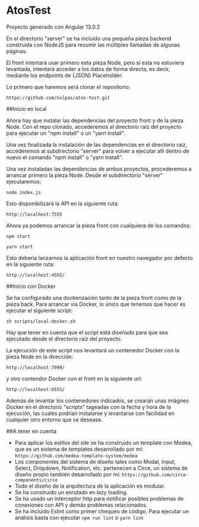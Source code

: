 # AtosTest

Proyecto generado con Angular 13.0.2

En el directorio "server" se ha incluido una pequeña pieza backend construida con NodeJS para resumir las múltiples llamadas de algunas páginas.

El front intentará usar primero esta pieza Node, pero si esta no estuviera levantada, intentará acceder a los datos de forma directa, es decir, mediante los endpoints de {JSON} Placeholder.

Lo primero que haremos será clonar el repositorio:

```
https://github.com/nulpas/atos-test.git
```

##Inicio en local

Ahora hay que instalar las dependencias del proyecto front y de la pieza Node. Con el repo clonado, accederemos al directorio raíz del proyecto para ejecutar un "npm install" o un "yarn install".

Una vez finalizada la instalación de las dependencias en el directorio raíz, accederemos al subdirectorio "server" para volver a ejecutar allí dentro de nuevo el comando "npm install" o "yarn install".

Una vez instaladas las dependencias de ambos proyectos, procederemos a arrancar primero la pieza Node. Desde el subdirectorio "server" ejecutaremos:

```
node index.js
```

Esto disponibilizará la API en la siguiente ruta:

```
http://localhost:7555
```

Ahora ya podemos arrancar la pieza front con cualquiera de los comandos:

```
npm start
```
```
yarn start
```

Esto debería lanzarnos la aplicación front en nuestro navegador por defecto en la siguiente ruta:

```
http://localhost:4555/
```

##Inicio con Docker

Se ha configurado una dockerización tanto de la pieza front como de la pieza back. Para arrancar vía Docker, lo único que tenemos que hacer es ejecutar el siguiente script:

```
sh scripts/local-docker.sh
```

Hay que tener en cuenta que el script está diseñado para que sea ejecutado desde el directorio raíz del proyecto.

La ejecución de este script nos levantará un contenedor Docker con la pieza Node en la dirección:

```
http://localhost:7999/
```

y otro contendor Docker con el front en la siguiente url:

```
http://localhost:6555/
```

Además de levantar los contenedores indicados, se crearán unas imágnes Docker en el directorio "scripts" tageadas con la fecha y hora de la ejecución, las cuales podrían instalarse y levantarse con facilidad en cualquier otro entorno que se desease.

##A tener en cuenta

* Para aplicar los estilos del site se ha construido un template con Medea, que es un sistema de templates desarrollado por mí: ```https://github.com/medea-template-system/medea```
* Los componentes del sistema de diseño tales como Modal, Input, Select, Dropdown, Notification, etc. pertenecen a Circe, un sistema de diseño propio también desarrollado por mí: ```https://github.com/circe-components/circe```
* Todo el diseño de la arquitectura de la aplicación es modular.
* Se ha construido un enrutado en lazy loading.
* Se ha usado un interceptor http para notificar posibles problemas de conexiones con API y demás problemas relacionados.
* Se ha incluido Eslint como primer chequeo de código. Para ejecutar un análisis basta con ejecutar ```npm run lint``` o ```yarn lint```
